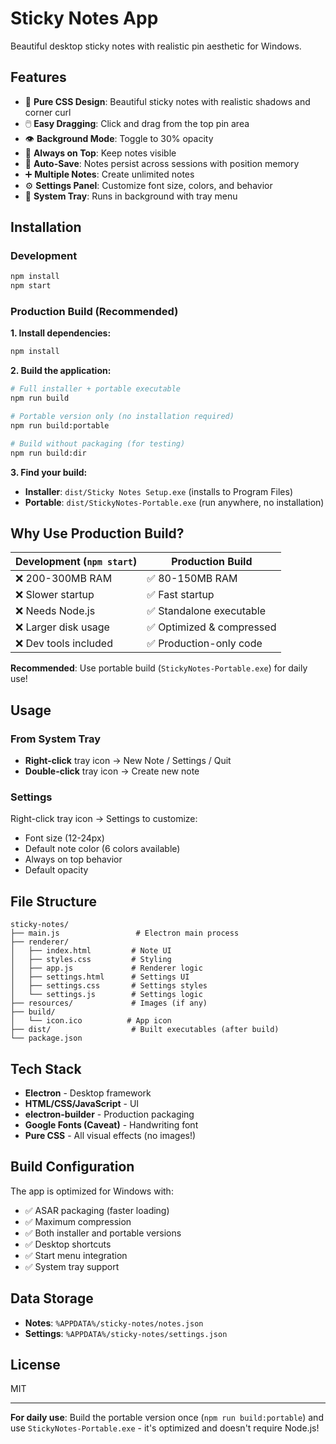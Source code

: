 # Sticky Notes App

Beautiful desktop sticky notes with realistic pin aesthetic for Windows.

## Features

- 📌 **Pure CSS Design**: Beautiful sticky notes with realistic shadows and corner curl
- 🖱️ **Easy Dragging**: Click and drag from the top pin area
- 👁️ **Background Mode**: Toggle to 30% opacity
- 📍 **Always on Top**: Keep notes visible
- 💾 **Auto-Save**: Notes persist across sessions with position memory
- ➕ **Multiple Notes**: Create unlimited notes
- ⚙️ **Settings Panel**: Customize font size, colors, and behavior
- 🎨 **System Tray**: Runs in background with tray menu

## Installation

### Development

```bash
npm install
npm start
```

### Production Build (Recommended)

**1. Install dependencies:**
```bash
npm install
```

**2. Build the application:**

```bash
# Full installer + portable executable
npm run build

# Portable version only (no installation required)
npm run build:portable

# Build without packaging (for testing)
npm run build:dir
```

**3. Find your build:**
- **Installer**: `dist/Sticky Notes Setup.exe` (installs to Program Files)
- **Portable**: `dist/StickyNotes-Portable.exe` (run anywhere, no installation)

## Why Use Production Build?

| Development (`npm start`) | Production Build |
|--------------------------|------------------|
| ❌ 200-300MB RAM | ✅ 80-150MB RAM |
| ❌ Slower startup | ✅ Fast startup |
| ❌ Needs Node.js | ✅ Standalone executable |
| ❌ Larger disk usage | ✅ Optimized & compressed |
| ❌ Dev tools included | ✅ Production-only code |

**Recommended**: Use portable build (`StickyNotes-Portable.exe`) for daily use!

## Usage

### From System Tray
- **Right-click** tray icon → New Note / Settings / Quit
- **Double-click** tray icon → Create new note

### Settings
Right-click tray icon → Settings to customize:
- Font size (12-24px)
- Default note color (6 colors available)
- Always on top behavior
- Default opacity

## File Structure

```
sticky-notes/
├── main.js                 # Electron main process
├── renderer/
│   ├── index.html         # Note UI
│   ├── styles.css         # Styling
│   ├── app.js             # Renderer logic
│   ├── settings.html      # Settings UI
│   ├── settings.css       # Settings styles
│   └── settings.js        # Settings logic
├── resources/             # Images (if any)
├── build/
│   └── icon.ico          # App icon
├── dist/                  # Built executables (after build)
└── package.json
```

## Tech Stack

- **Electron** - Desktop framework
- **HTML/CSS/JavaScript** - UI
- **electron-builder** - Production packaging
- **Google Fonts (Caveat)** - Handwriting font
- **Pure CSS** - All visual effects (no images!)

## Build Configuration

The app is optimized for Windows with:
- ✅ ASAR packaging (faster loading)
- ✅ Maximum compression
- ✅ Both installer and portable versions
- ✅ Desktop shortcuts
- ✅ Start menu integration
- ✅ System tray support

## Data Storage

- **Notes**: `%APPDATA%/sticky-notes/notes.json`
- **Settings**: `%APPDATA%/sticky-notes/settings.json`

## License

MIT

---

**For daily use**: Build the portable version once (`npm run build:portable`) and use `StickyNotes-Portable.exe` - it's optimized and doesn't require Node.js!

